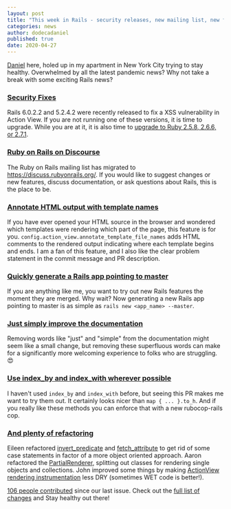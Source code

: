 ```yaml
---
layout: post
title: "This week in Rails - security releases, new mailing list, new features, and refactoring"
categories: news
author: dodecadaniel
published: true
date: 2020-04-27
---
```


[Daniel] here, holed up in my apartment in New York City trying to stay healthy.
Overwhelmed by all the latest pandemic news? Why not take a break with some
exciting Rails news?

[Daniel]: https://twitter.com/dodecadaniel

### [Security Fixes](https://weblog.rubyonrails.org/2020/3/19/Rails-6-0-2-2-and-5-2-4-2-has-been-released/)

Rails 6.0.2.2 and 5.2.4.2 were recently released to fix a XSS vulnerability in
Action View. If you are not running one of these versions, it is time to
upgrade. While you are at it, it is also time to [upgrade to Ruby 2.5.8, 2.6.6,
or 2.7.1][ruby releases].

[ruby releases]: https://www.ruby-lang.org/en/downloads/releases/

### [Ruby on Rails on Discourse](https://discuss.rubyonrails.org/)

The Ruby on Rails mailing list has migrated to https://discuss.rubyonrails.org/.
If you would like to suggest changes or new features, discuss documentation, or
ask questions about Rails, this is the place to be.

### [Annotate HTML output with template names](https://github.com/rails/rails/pull/38848)

If you have ever opened your HTML source in the browser and wondered which
templates were rendering which part of the page, this feature is for you.
`config.action_view.annotate_template_file_names` adds HTML comments to the
rendered output indicating where each template begins and ends. I am a fan of
this feature, and I also like the clear problem statement in the commit message
and PR description.

### [Quickly generate a Rails app pointing to master](https://github.com/rails/rails/pull/38631)

If you are anything like me, you want to try out new Rails features the moment
they are merged. Why wait? Now generating a new Rails app pointing to master is
as simple as `rails new <app_name> --master`.

### [Just simply improve the documentation](https://github.com/rails/rails/pull/37946)

Removing words like "just" and "simple" from the documentation might seem like a
small change, but removing these superfluous words can make for a significantly
more welcoming experience to folks who are struggling. 😍

### [Use index_by and index_with wherever possible](https://github.com/rails/rails/pull/38646)

I haven't used `index_by` and `index_with` before, but seeing this PR makes me
want to try them out. It certainly looks nicer than `map { ... }.to_h`. And if
you really like these methods you can enforce that with a new rubocop-rails cop.

### [And plenty of refactoring](https://github.com/rails/rails/search?q=Refactor+committer-date%3A%3E2020-03-01+merge%3Afalse&unscoped_q=Refactor+committer-date%3A%3E2020-03-01+merge%3Afalse&type=Commits)

Eileen refactored [invert_predicate] and [fetch_attribute] to get rid of some
case statements in factor of a more object oriented approach. Aaron refactored
the [PartialRenderer], splitting out classes for rendering single objects and
collections. John improved some things by making [ActionView rendering
instrumentation] less DRY (sometimes WET code is better!).

[invert_predicate]: https://github.com/rails/rails/pull/38636
[fetch_attribute]: https://github.com/rails/rails/pull/38719
[PartialRenderer]: https://github.com/rails/rails/pull/38594
[ActionView rendering instrumentation]: https://github.com/rails/rails/pull/38857

[106 people contributed] since our last issue. Check out the [full list of
changes] and Stay healthy out there!

[106 people contributed]: https://contributors.rubyonrails.org/contributors/in-time-window/20200301-20200426
[full list of changes]: https://github.com/rails/rails/compare/master@%7B2020-03-01%7D...@%7B2020-04-26%7D
